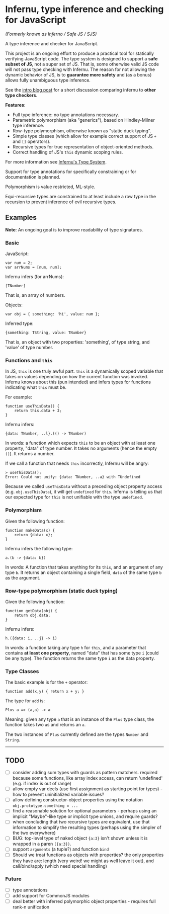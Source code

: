 # Infernu, type inference and checking for JavaScript

*(Formerly known as Inferno / Safe JS / SJS)*

A type inference and checker for JavaScript.

This project is an ongoing effort to produce a practical tool for statically verifying JavaScript code. The type system is designed to support a **safe subset of JS**, not a super set of JS. That is, some otherwise valid JS code will not pass type checking with Infernu. The reason for not allowing the dynamic behavior of JS, is to **guarantee more safety** and (as a bonus) allows fully unambiguous type inference.

See the [intro blog post](https://noamlewis.wordpress.com/2015/01/20/introducing-sjs-a-type-inferer-and-checker-for-javascript/) for a short discussion comparing infernu to **other type checkers**.

**Features:**

* Full type inference: no type annotations necessary.
* Parametric polymorphism (aka "generics"), based on Hindley-Milner type inference.
* Row-type polymorphism, otherwise known as "static duck typing".
* Simple type classes (which allow for example correct support of JS `+` and `[]` operators).
* Recursive types for true representation of object-oriented methods.
* Correct handling of JS's `this` dynamic scoping rules.

For more information see [Infernu's Type System](docs/type-system.md).

Support for type annotations for specifically constraining or for documentation is planned. 

Polymorphism is value restricted, ML-style.

Equi-recursive types are constrained to at least include a row type in the recursion to prevent inference of evil recursive types.


## Examples

**Note**: An ongoing goal is to improve readability of type signatures. 

### Basic

JavaScript:

	var num = 2;
	var arrNums = [num, num];

Infernu infers (for arrNums):

	[TNumber]

That is, an array of numbers.

Objects:

	var obj = { something: 'hi', value: num };

Inferred type:

    {something: TString, value: TNumber}

That is, an object with two properties: 'something', of type string, and 'value' of type number.

### Functions and `this`

In JS, `this` is one truly awful part. `this` is a dynamically scoped variable that takes on values depending on how the current function was invoked. Infernu knows about this (pun intended) and infers types for functions indicating what `this` must be.

For example:

	function useThisData() {
		return this.data + 3;
	}

Infernu infers:

    {data: TNumber, ..l}.(() -> TNumber)

In words: a function which expects `this` to be an object with at least one property, "data" of type number. It takes no arguments (hence the empty `()`). It returns a number.

If we call a function that needs `this` incorrectly, Infernu will be angry:

    > useThisData();
	Error: Could not unify: {data: TNumber, ..a} with TUndefined

Because we called `useThisData` without a preceding object property access (e.g. `obj.useThisData`), it will get `undefined` for `this`. Infernu is telling us that our expected type for `this` is not unifiable with the type `undefined`.

### Polymorphism

Given the following function:

    function makeData(x) {
	    return {data: x};
	}

Infernu infers the following type:

    a.(b -> {data: b})

In words: A function that takes anything for its `this`, and an argument of any type `b`. It returns an object containing a single field, `data` of the same type `b` as the argument.

### Row-type polymorphism (static duck typing)

Given the following function:

    function getData(obj) {
		return obj.data;
	}

Infernu infers:

    h.({data: i, ..j} -> i)

In words: a function taking any type `h` for `this`, and a parameter that contains **at least one property**, named "data" that has some type `i` (could be any type). The function returns the same type `i` as the data property.


### Type Classes

The basic example is for the `+` operator:

    function add(x,y) { return x + y; }

The type for `add` is:

    Plus a => (a,a) -> a

Meaning: given any type `a` that is an instance of the `Plus` type class, the function takes two `a`s and returns an `a`.

The two instances of `Plus` currently defined are the types `Number` and `String`.



------------

## TODO

- [ ] consider adding sum types with guards as pattern matchers. required because some functions, like array index access, can return 'undefined' (e.g. if index is out of range)
- [ ] allow empty var decls (use first assignment as starting point for types) - how to prevent uninitialized variable issues?
- [ ] allow defining constructor-object properties using the notation `obj.prototype.something = ...`
- [ ] find a reasonable solution for optional parameters - perhaps using an implicit "Maybe"-like type or implicit type unions, and require guards?
- [ ] when concluding that two recursive types are equivalent, use that information to simplify the resulting types (perhaps using the simpler of the two everywhere)
- [ ] BUG: top-level type of naked object `{a:3}` isn't shown unless it is wrapped in a paren `({a:3})`.
- [ ] support `arguments` (a tuple?) and function `bind`
- [ ] Should we treat functions as objects with properties? the only properties they have are: length (very weird! we might as well leave it out), and call/bind/apply (which need special handling)

### Future

- [ ] type annotations
- [ ] add support for CommonJS modules
- [ ] deal better with inferred polymorphic object properties - requires full rank-n unification

<!--  LocalWords:  JS polymorphism Hindley Milner JS's Equi num arrNums TNumber TString getData
 -->
<!--  LocalWords:  useThisData TUndefined unifiable makeData TODO decls paren CommonJS
 -->
